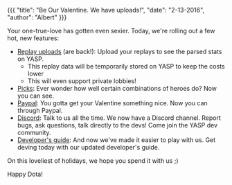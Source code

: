 {{{
  "title": "Be Our Valentine. We have uploads!",
  "date": "2-13-2016",
  "author": "Albert"
}}}

Your one-true-love has gotten even sexier. Today, we're rolling out a few hot, new features:

* [Replay uploads](/request) (are back!): Upload your replays to see the parsed stats on YASP.
  * This replay data will be temporarily stored on YASP to keep the costs lower
  * This will even support private lobbies!
* [Picks](/picks): Ever wonder how well certain combinations of heroes do? Now you can see.
* [Paypal](/carry): You gotta get your Valentine something nice. Now you can through Paypal.
* [Discord](https://discord.gg/0o5SQGbXuWBj7oje): Talk to us all the time. We now have a Discord channel. Report bugs, ask questions, talk directly to the devs! Come join the YASP dev community.
* [Developer's guide](https://github.com/yasp-dota/yasp/blob/master/README.md): And now we've made it easier to play with us. Get deving today with our updated developer's guide.

On this loveliest of holidays, we hope you spend it with us ;)

Happy Dota!
